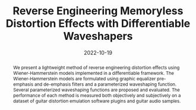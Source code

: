 ---
layout        : default-publication
title         : "Reverse Engineering Memoryless Distortion Effects with Differentiable Waveshapers"
collection    : publications
permalink     : /publications/2022-10-19-colonel2022waveshapers

abstract      : "We present a lightweight method of reverse engineering distortion effects using Wiener-Hammerstein models implemented in a differentiable framework. The Wiener-Hammerstein models are formulated using graphic equalizer pre-emphasis and de-emphasis filters and a parameterized waveshaping function. Several parameterized waveshaping functions are proposed and evaluated. The performance of each method is measured both objectively and subjectively on a dataset of guitar distortion emulation software plugins and guitar audio samples."

date            : 2022-10-19
venue           : 'AES Convention - 153 (October 2022)'
paperurl        : 'https://www.aes.org/e-lib/browse.cfm?elib=21955'
image           : '/files/colonel2022waveshapers-image.png'
imagewidth      : 100.0
poster          : 
presentation    : '/files/colonel2022waveshapers-presentation.pdf'
code            : 
codename        : 
data            : 
dataname        : 
webpage         : 'https://jtcolonel.github.io/DistRevEng/'
webpagename     : 'https://jtcolonel.github.io/DistRevEng/'
categories      : 
citation        : 'Colonel, J. T. and Comunità, M. and Reiss, J. D. <b>"Reverse Engineering Memoryless Distortion Effects with Differentiable Waveshapers"</b> - <i>Audio Engineering Society Convention 153. October, 2022</i>. <br><b>BEST STUDENT PAPER AWARD</b>'
author_profile  : true
---
